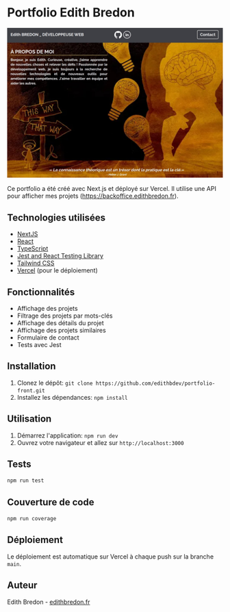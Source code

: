 # Portfolio Edith Bredon

![Capture d'écran du site](screenshot.jpg)

Ce portfolio a été créé avec Next.js et déployé sur Vercel. Il utilise une API pour afficher mes projets (https://backoffice.edithbredon.fr).

## Technologies utilisées

- [NextJS](https://nextjs.org/)
- [React](https://reactjs.org/)
- [TypeScript](https://www.typescriptlang.org/)
- [Jest and React Testing Library](https://nextjs.org/docs/testing#jest-and-react-testing-library)
- [Tailwind CSS](https://tailwindcss.com/)
- [Vercel](https://www.vercel.com/) (pour le déploiement)

## Fonctionnalités

- Affichage des projets
- Filtrage des projets par mots-clés
- Affichage des détails du projet
- Affichage des projets similaires
- Formulaire de contact
- Tests avec Jest

## Installation

1. Clonez le dépôt: `git clone https://github.com/edithbdev/portfolio-front.git`
2. Installez les dépendances: `npm install`

## Utilisation

1. Démarrez l'application: `npm run dev`
2. Ouvrez votre navigateur et allez sur `http://localhost:3000`

## Tests
```bash
npm run test
```

## Couverture de code
```bash
npm run coverage
```

## Déploiement

Le déploiement est automatique sur Vercel à chaque push sur la branche `main`.

## Auteur

Edith Bredon - [edithbredon.fr](https://www.edithbredon.fr/)